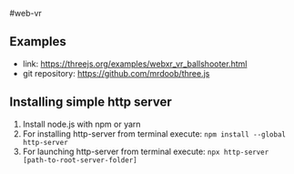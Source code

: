 #web-vr

## Examples

- link: https://threejs.org/examples/webxr_vr_ballshooter.html
- git repository: https://github.com/mrdoob/three.js

## Installing simple http server

1. Install node.js with npm or yarn
1. For installing http-server from terminal execute: `npm install --global http-server`
1. For launching http-server from terminal execute: `npx http-server [path-to-root-server-folder]`

